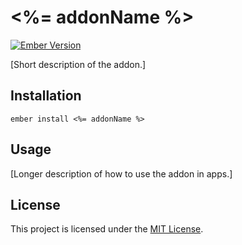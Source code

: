 <%= addonName %>
==============================================================================

[![Ember Version](https://img.shields.io/badge/ember-2.18%2B-brightgreen.svg)](https://www.emberjs.com/)

[Short description of the addon.]

Installation
------------------------------------------------------------------------------

```
ember install <%= addonName %>
```


Usage
------------------------------------------------------------------------------

[Longer description of how to use the addon in apps.]


License
------------------------------------------------------------------------------

This project is licensed under the [MIT License](LICENSE.md).
